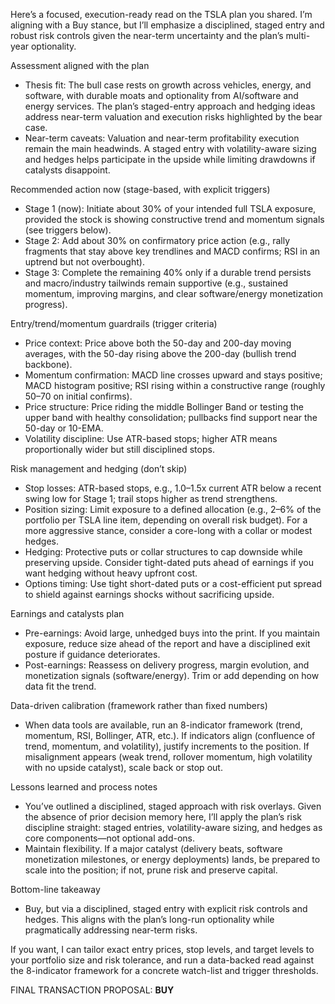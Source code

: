Here’s a focused, execution-ready read on the TSLA plan you shared. I’m aligning with a Buy stance, but I’ll emphasize a disciplined, staged entry and robust risk controls given the near-term uncertainty and the plan’s multi-year optionality.

Assessment aligned with the plan
- Thesis fit: The bull case rests on growth across vehicles, energy, and software, with durable moats and optionality from AI/software and energy services. The plan’s staged-entry approach and hedging ideas address near-term valuation and execution risks highlighted by the bear case.
- Near-term caveats: Valuation and near-term profitability execution remain the main headwinds. A staged entry with volatility-aware sizing and hedges helps participate in the upside while limiting drawdowns if catalysts disappoint.

Recommended action now (stage-based, with explicit triggers)
- Stage 1 (now): Initiate about 30% of your intended full TSLA exposure, provided the stock is showing constructive trend and momentum signals (see triggers below).
- Stage 2: Add about 30% on confirmatory price action (e.g., rally fragments that stay above key trendlines and MACD confirms; RSI in an uptrend but not overbought).
- Stage 3: Complete the remaining 40% only if a durable trend persists and macro/industry tailwinds remain supportive (e.g., sustained momentum, improving margins, and clear software/energy monetization progress).

Entry/trend/momentum guardrails (trigger criteria)
- Price context: Price above both the 50-day and 200-day moving averages, with the 50-day rising above the 200-day (bullish trend backbone).
- Momentum confirmation: MACD line crosses upward and stays positive; MACD histogram positive; RSI rising within a constructive range (roughly 50–70 on initial confirms).
- Price structure: Price riding the middle Bollinger Band or testing the upper band with healthy consolidation; pullbacks find support near the 50-day or 10-EMA.
- Volatility discipline: Use ATR-based stops; higher ATR means proportionally wider but still disciplined stops.

Risk management and hedging (don’t skip)
- Stop losses: ATR-based stops, e.g., 1.0–1.5x current ATR below a recent swing low for Stage 1; trail stops higher as trend strengthens.
- Position sizing: Limit exposure to a defined allocation (e.g., 2–6% of the portfolio per TSLA line item, depending on overall risk budget). For a more aggressive stance, consider a core-long with a collar or modest hedges.
- Hedging: Protective puts or collar structures to cap downside while preserving upside. Consider tight-dated puts ahead of earnings if you want hedging without heavy upfront cost.
- Options timing: Use tight short-dated puts or a cost-efficient put spread to shield against earnings shocks without sacrificing upside.

Earnings and catalysts plan
- Pre-earnings: Avoid large, unhedged buys into the print. If you maintain exposure, reduce size ahead of the report and have a disciplined exit posture if guidance deteriorates.
- Post-earnings: Reassess on delivery progress, margin evolution, and monetization signals (software/energy). Trim or add depending on how data fit the trend.

Data-driven calibration (framework rather than fixed numbers)
- When data tools are available, run an 8-indicator framework (trend, momentum, RSI, Bollinger, ATR, etc.). If indicators align (confluence of trend, momentum, and volatility), justify increments to the position. If misalignment appears (weak trend, rollover momentum, high volatility with no upside catalyst), scale back or stop out.

Lessons learned and process notes
- You’ve outlined a disciplined, staged approach with risk overlays. Given the absence of prior decision memory here, I’ll apply the plan’s risk discipline straight: staged entries, volatility-aware sizing, and hedges as core components—not optional add-ons.
- Maintain flexibility. If a major catalyst (delivery beats, software monetization milestones, or energy deployments) lands, be prepared to scale into the position; if not, prune risk and preserve capital.

Bottom-line takeaway
- Buy, but via a disciplined, staged entry with explicit risk controls and hedges. This aligns with the plan’s long-run optionality while pragmatically addressing near-term risks.

If you want, I can tailor exact entry prices, stop levels, and target levels to your portfolio size and risk tolerance, and run a data-backed read against the 8-indicator framework for a concrete watch-list and trigger thresholds.

FINAL TRANSACTION PROPOSAL: **BUY**